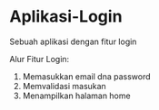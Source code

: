 # Aplikasi-Login
Sebuah aplikasi dengan fitur login

Alur Fitur Login:
1. Memasukkan email dna password
2. Memvalidasi masukan
3. Menampilkan halaman home

